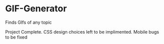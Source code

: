 # GIF-Generator
Finds GIfs of any topic

Project Complete. CSS design choices left to be implimented. Mobile bugs to be fixed
